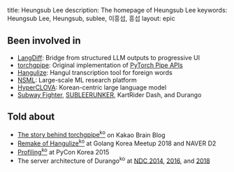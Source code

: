 title: Heungsub Lee
description: The homepage of Heungsub Lee
keywords: Heungsub Lee, Heungsub, sublee, 이흥섭, 흥섭
layout: epic

Been involved in
----------------

- [LangDiff][]: Bridge from structured LLM outputs to progressive UI
- [torchgpipe][]: Original implementation of [PyTorch Pipe APIs][pytorch-pipe]
- [Hangulize][]: Hangul transcription tool for foreign words
- [NSML][]: Large-scale ML research platform
- [HyperCLOVA][]: Korean-centric large language model
- [Subway Fighter][], [SUBLEERUNKER][], KartRider Dash, and Durango

[langdiff]:       https://github.com/globalaiplatform/langdiff
[nsml]:           https://arxiv.org/abs/1712.05902
[hyperclova]:     https://clova.ai/hyperclova
[torchgpipe]:     https://torchgpipe.readthedocs.io/
[pytorch-pipe]:   https://pytorch.org/docs/2.0/pipeline.html
[hangulize]:      https://hangulize.org/
[subway fighter]: https://yeonghoey.itch.io/subway-fighter
[subleerunker]:   /runker/

Told about
----------

- [The story behind torchgpipe<sup>ko</sup>][torchgpipe-blog] on Kakao Brain Blog
- [Remake of Hangulize<sup>ko</sup>][gokr1808] at Golang Korea Meetup 2018 and NAVER D2
- [Profiling<sup>ko</sup>][pycon15] at PyCon Korea 2015
- The server architecture of Durango<sup>ko</sup> at [NDC 2014][ndc14], [2016][ndc16], and [2018][ndc18]

[torchgpipe-blog]: https://web.archive.org/web/20211020112459/https://kakaobrain.com/blog/66
[gokr1808]: https://subl.ee/~gokr1808
[pycon15]:  https://subl.ee/~pycon15

[ndc14]: https://subl.ee/~ndc14
[ndc16]: https://subl.ee/~ndc16
[ndc18]: https://subl.ee/~ndc18
